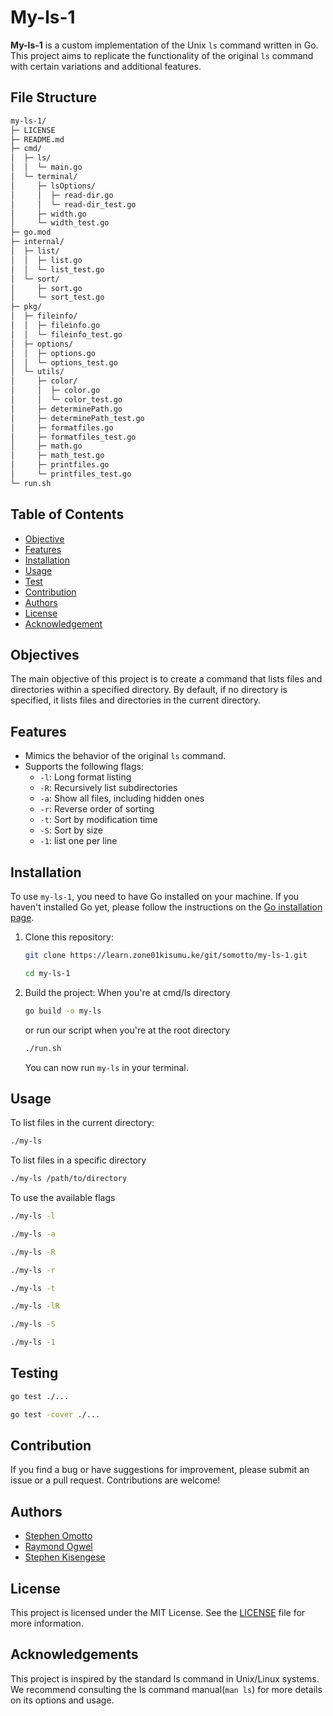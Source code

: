 # My-ls-1


**My-ls-1** is a custom implementation of the Unix `ls` command written in Go. This project aims to replicate the functionality of the original `ls` command with certain variations and additional features.

## File Structure

```sh
my-ls-1/
├─ LICENSE
├─ README.md
├─ cmd/
│  ├─ ls/
│  │  └─ main.go
│  └─ terminal/
│     ├─ lsOptions/
│     │  ├─ read-dir.go
│     │  └─ read-dir_test.go
│     ├─ width.go
│     └─ width_test.go
├─ go.mod
├─ internal/
│  ├─ list/
│  │  ├─ list.go
│  │  └─ list_test.go
│  └─ sort/
│     ├─ sort.go
│     └─ sort_test.go
├─ pkg/
│  ├─ fileinfo/
│  │  ├─ fileinfo.go
│  │  └─ fileinfo_test.go
│  ├─ options/
│  │  ├─ options.go
│  │  └─ options_test.go
│  └─ utils/
│     ├─ color/
│     │  ├─ color.go
│     │  └─ color_test.go
│     ├─ determinePath.go
│     ├─ determinePath_test.go
│     ├─ formatfiles.go
│     ├─ formatfiles_test.go
│     ├─ math.go
│     ├─ math_test.go
│     ├─ printfiles.go
│     └─ printfiles_test.go
└─ run.sh
```

## Table of Contents

- [Objective](#objectives)
- [Features](#features)
- [Installation](#installation)
- [Usage](#usage)
- [Test](#testing)
- [Contribution](#contribution)
- [Authors](#authors)
- [License](#license)
- [Acknowledgement](#acknowledgements)


## Objectives

The main objective of this project is to create a command that lists files and directories within a specified directory. By default, if no directory is specified, it lists files and directories in the current directory.

## Features

- Mimics the behavior of the original `ls` command.
- Supports the following flags:
  - `-l`: Long format listing
  - `-R`: Recursively list subdirectories
  - `-a`: Show all files, including hidden ones
  - `-r`: Reverse order of sorting
  - `-t`: Sort by modification time
  - `-S`: Sort by size
  - `-1`: list one per line


## Installation

To use `my-ls-1`, you need to have Go installed on your machine. If you haven't installed Go yet, please follow the instructions on the [Go installation page](https://golang.org/doc/install).

1. Clone this repository:
    ```bash
    git clone https://learn.zone01kisumu.ke/git/somotto/my-ls-1.git

    cd my-ls-1
    ```

2. Build the project:
When you're at cmd/ls directory
    ```bash
    go build -o my-ls
    ```
    or run our script
    when you're at the root directory
    ```bash
    ./run.sh
    ```
   You can now run `my-ls` in your terminal.

## Usage

To list files in the current directory:
```bash
./my-ls
```
To list files in a specific directory
```bash
./my-ls /path/to/directory
```
To use the available flags
```bash
./my-ls -l

./my-ls -a

./my-ls -R

./my-ls -r

./my-ls -t

./my-ls -lR

./my-ls -S

./my-ls -1
```
## Testing
```bash
go test ./...

go test -cover ./...
```
## Contribution

If you find a bug or have suggestions for improvement, please submit an issue or a pull request. Contributions are welcome!

## Authors
- [Stephen Omotto](https://github.com/somotto)
- [Raymond Ogwel](https://github.com/anxielray)
- [Stephen Kisengese](https://learn.zone01kisumu.ke/git/skisenge)

## License

This project is licensed under the MIT License. See the [LICENSE](LICENSE) file for more information.

## Acknowledgements
This project is inspired by the standard ls command in Unix/Linux systems. We recommend consulting the ls command manual(`man ls`) for more details on its options and usage.